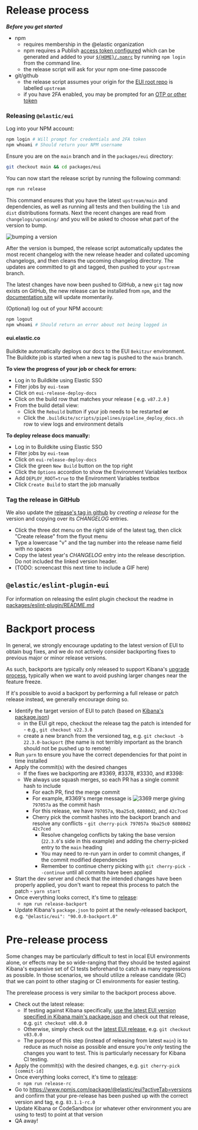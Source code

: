 # Release process

_**Before you get started**_

- npm
  - requires membership in the @elastic organization
  - npm requires a Publish [access token configured](https://docs.npmjs.com/about-access-tokens) which can be generated and added to your [`${HOME}/.npmrc`](https://docs.npmjs.com/cli/v7/configuring-npm/npmrc#per-user-config-file) by running `npm login` from the command line. 
  - the release script will ask for your npm one-time passcode
- git/github
  - the release script assumes your origin for the [EUI root repo](https://github.com/elastic/eui) is labelled `upstream`
  - if you have 2FA enabled, you may be prompted for an [OTP or other token](https://github.com/settings/tokens)

### Releasing `@elastic/eui`
Log into your NPM account:
```sh
npm login # Will prompt for credentials and 2FA token
npm whoami # Should return your NPM username
```

Ensure you are on the `main` branch and in the `packages/eui` directory:
```sh
git checkout main && cd packages/eui
```

You can now start the release script by running the following command:
```sh
npm run release
```

This command ensures that you have the latest `upstream/main` and dependencies, as well as running all tests and then building the `lib` and `dist` distributions formats. Next the recent changes are read from `changelogs/upcoming/` and you will be asked to choose what part of the version to bump.

![bumping a version](https://camo.githubusercontent.com/439b41058aa56f167867c4e118ef5e80c02c962f/68747470733a2f2f642e70722f692f51624b36614a2e676966)

After the version is bumped, the release script automatically updates the most recent changelog with the new release header and collated upcoming changelogs, and then cleans the upcoming changelog directory. The updates are committed to git and tagged, then pushed to your `upstream` branch.

The latest changes have now been pushed to GitHub, a new `git` tag now exists on GitHub, the new release can be installed from `npm`, and the [documentation site][docs] will update momentarily.

(Optional) log out of your NPM account:
```sh
npm logout
npm whoami # Should return an error about not being logged in
```

#### eui.elastic.co

Buildkite automatically deploys our docs to the EUI `Bekitzur` environment. The Buildkite job is started when a new tag is pushed to the `main` branch.

**To view the progress of your job or check for errors:**

* Log in to Buildkite using Elastic SSO
* Filter jobs by `eui-team`
* Click on `eui-release-deploy-docs`
* Click on the build row that matches your release ( e.g. `v87.2.0` )
* From the build detail view:
  * Click the `Rebuild` button if your job needs to be restarted **or**
  * Click the `.buildkite/scripts/pipelines/pipeline_deploy_docs.sh` row to view logs and environment details

**To deploy release docs manually:**

* Log in to Buildkite using Elastic SSO
* Filter jobs by `eui-team`
* Click on `eui-release-deploy-docs`
* Click the green `New Build` button on the top right
* Click the `Options` accordion to show the Environment Variables textbox
* Add `DEPLOY_ROOT=true` to the Environment Variables textbox
* Click `Create Build` to start the job manually

### Tag the release in GitHub

We also update the [release's tag in github](https://github.com/elastic/eui/tags) by _creating a release_ for the version and copying over its _CHANGELOG_ entries. 
* Click the three dot menu on the right side of the latest tag, then click "Create release" from the flyout menu
* Type a lowercase "v" and the tag number into the release name field with no spaces
* Copy the latest year's _CHANGELOG_ entry into the release description. Do not included the linked version header.
* (TODO: screencast this next time to include a GIF here)

## `@elastic/eslint-plugin-eui`

For information on releasing the eslint plugin checkout the readme in [packages/eslint-plugin/README.md](../../packages/eslint-plugin/README.md)

[docs]: https://eui.elastic.co/#/

# Backport process

In general, we strongly encourage updating to the latest version of EUI to obtain bug fixes, and we do not actively consider backporting fixes to previous major or minor release versions.

As such, backports are typically only released to support Kibana's [upgrade process](./upgrading-kibana.md), typically when we want to avoid pushing larger changes near the feature freeze.


If it's possible to avoid a backport by performing a full release or patch release instead, we generally encourage doing so.

* Identify the target version of EUI to patch (based on [Kibana's package.json](https://github.com/elastic/kibana/blob/main/package.json))
  * in the EUI git repo, checkout the release tag the patch is intended for - e.g., `git checkout v22.3.0`
  * create a new branch from the versioned tag, e.g. `git checkout -b 22.3.0-backport` (the name is not terribly important as the branch should not be pushed up to remote)
* Run `yarn` to ensure you have the correct dependencies for that point in time installed
* Apply the commit(s) with the desired changes
  * If the fixes we backporting are #3369, #3378, #3330, and #3398:
  * We always use squash merges, so each PR has a single commit hash to include
    * For each PR, find the merge commit
    * For example, #3369's merge message is
      ![3369 merge](https://d.pr/i/l002Vu.png)
      giving `797057a` as the commit hash
    * For this release, we have `797057a`, `9ba25c0`, `68080d2`, and `42c7ced`
    * Cherry pick the commit hashes into the backport branch and resolve any conflicts - `git cherry-pick 797057a 9ba25c0 68080d2 42c7ced`
      * Resolve changelog conflicts by taking the base version (`22.3.0`'s side in this example) and adding the cherry-picked entry to the `main` heading
      * You may need to re-run yarn in order to commit changes, if the commit modified dependencies
      * Remember to continue cherry picking with `git cherry-pick --continue` until all commits have been applied
* Start the dev server and check that the intended changes have been properly applied, you don't want to repeat this process to patch the patch - `yarn start`
* Once everything looks correct, it's time to [release](https://github.com/elastic/eui/blob/main/scripts/release.js):
  * `npm run release-backport`
* Update Kibana's `package.json` to point at the newly-released backport, e.g. `"@elastic/eui": "90.0.0-backport.0"`

# Pre-release process

Some changes may be particularly difficult to test in local EUI environments alone, or effects may be so wide-ranging that they should be tested against Kibana's expansive set of CI tests beforehand to catch as many regressions as possible. In those scenarios, we should utilize a release candidate (RC) that we can point to other staging or CI environments for easier testing.

The prerelease process is very similar to the backport process above.

- Check out the latest release:
  - If testing against Kibana specifically, [use the latest EUI version specified in Kibana main's package.json](https://github.com/elastic/kibana/blob/main/package.json#L101) and check out that release, e.g. `git checkout v80.0.0`
  - Otherwise, simply check out the [latest EUI release](https://github.com/elastic/eui/releases), e.g. `git checkout v83.0.0`
  - The purpose of this step (instead of releasing from latest `main`) is to reduce as much noise as possible and ensure you're *only* testing the changes you want to test. This is particularly necessary for Kibana CI testing.
- Apply the commit(s) with the desired changes, e.g. `git cherry-pick [commit-id]`
- Once everything looks correct, it's time to [release](https://github.com/elastic/eui/blob/main/scripts/release.js):
  * `npm run release-rc`
- Go to https://www.npmjs.com/package/@elastic/eui?activeTab=versions and confirm that your pre-release has been pushed up with the correct version and tag, e.g. `83.1.1-rc.0`
- Update Kibana or CodeSandbox (or whatever other environment you are using to test) to point at that version
- QA away!
